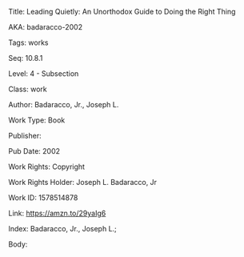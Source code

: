 Title: Leading Quietly: An Unorthodox Guide to Doing the Right Thing 


AKA: badaracco-2002 

Tags: works 

Seq:  10.8.1 

Level: 4 - Subsection  

Class: work 

Author: Badaracco, Jr., Joseph L.

Work Type: Book

Publisher: 

Pub Date: 2002

Work Rights:  Copyright

Work Rights Holder: Joseph L. Badaracco, Jr

Work ID: 1578514878

Link: https://amzn.to/29yaIg6 

Index: Badaracco, Jr., Joseph L.;  

Body:  

